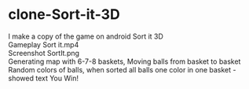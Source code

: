 # clone-Sort-it-3D
I make a copy of the game on android Sort it 3D<br>
Gameplay Sort it.mp4<br>
Screenshot SortIt.png <br>
Generating map with 6-7-8 baskets, Moving balls from basket to basket<br>
Random colors of balls, when sorted all balls one color in one basket - showed text You Win!<br>

